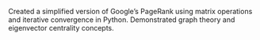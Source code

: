 Created a simplified version of Google’s PageRank using matrix operations and iterative convergence in Python. Demonstrated graph theory and eigenvector centrality concepts.
